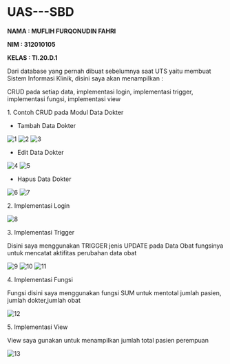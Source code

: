 # UAS---SBD

<p><b> NAMA  : MUFLIH FURQONUDIN FAHRI
<p>    NIM   : 312010105
<p>    KELAS : TI.20.D.1</b>

<p> Dari database yang pernah dibuat sebelumnya saat UTS yaitu membuat Sistem Informasi Klinik, disini saya akan menampilkan :
<p> CRUD pada setiap data, implementasi login, implementasi trigger, implementasi fungsi, implementasi view

<p> 1. Contoh CRUD pada Modul Data Dokter 

<p> <ul><li> Tambah Data Dokter</li></ul>

![1](https://user-images.githubusercontent.com/101880025/178997140-12683bc7-8031-42e3-a998-82b3d9d92f0d.png)
![2](https://user-images.githubusercontent.com/101880025/178997153-10a50793-4a5c-422f-8893-601e252f8e0a.png)
![3](https://user-images.githubusercontent.com/101880025/178997156-449e40d0-2f74-43d7-a4b8-2320881394b9.png)

<p> <ul><li> Edit Data Dokter</li></ul>

![4](https://user-images.githubusercontent.com/101880025/178997300-ece7d42b-3d5a-4685-bf15-7b0fadcba54c.png)
![5](https://user-images.githubusercontent.com/101880025/178997309-da723637-03f7-475a-bc5a-6b3e15d0b44c.png)


<p> <ul><li> Hapus Data Dokter</li></ul>

![6](https://user-images.githubusercontent.com/101880025/178997336-dc9c026c-2dc4-4e8c-9622-e6529fa40397.png)
![7](https://user-images.githubusercontent.com/101880025/178997343-9fa0f888-ec8b-4432-922c-3b23a06cde06.png)


<p> 2. Implementasi Login

![8](https://user-images.githubusercontent.com/101880025/178997538-d69ec3c8-b787-4cb3-bba8-a995219c5f0c.png)


<p> 3. Implementasi Trigger
<p> Disini saya menggunakan TRIGGER jenis UPDATE pada Data Obat fungsinya untuk mencatat aktifitas perubahan data obat

![9](https://user-images.githubusercontent.com/101880025/178998000-20942047-b9bd-4241-9a45-43e5d129c09a.png)
![10](https://user-images.githubusercontent.com/101880025/178998012-d78a981c-9fbd-4486-afc2-51b1e8aa2bf2.png)
![11](https://user-images.githubusercontent.com/101880025/178998016-d6896204-53c1-48e9-b5c6-6ec67e62a380.png)


<p> 4. Implementasi Fungsi
<p> Fungsi disini saya menggunakan fungsi SUM untuk mentotal jumlah pasien, jumlah dokter,jumlah obat

![12](https://user-images.githubusercontent.com/101880025/178998225-f04886b6-0ffe-4582-b2a4-eea37b11d8ef.png)


<p> 5. Implementasi View
<p> View saya gunakan untuk menampilkan jumlah total pasien perempuan

![13](https://user-images.githubusercontent.com/101880025/178998600-e36cf0c3-1c09-4d42-951a-867e107b4a3e.png)

